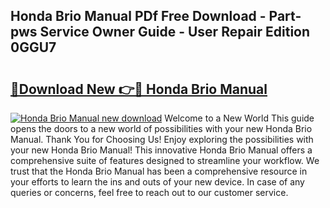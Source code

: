 ## Honda Brio Manual PDf Free Download - Part-pws Service Owner Guide - User Repair Edition 0GGU7

# <h2><a href="http://bc68357.oget.top/?id=Honda+Brio+Manual">🔗Download New 👉🔴 Honda Brio Manual</a></h2>

[![Honda Brio Manual new download](https://i.imgur.com/5g1atiW.png)](http://bc68357.oget.top/?id=Honda+Brio+Manual)
Welcome to a New World This guide opens the doors to a new world of possibilities with your new Honda Brio Manual. Thank You for Choosing Us! Enjoy exploring the possibilities with your new Honda Brio Manual! This innovative Honda Brio Manual offers a comprehensive suite of features designed to streamline your workflow. We trust that the Honda Brio Manual has been a comprehensive resource in your efforts to learn the ins and outs of your new device. In case of any queries or concerns, feel free to reach out to our customer service.
